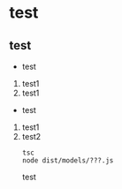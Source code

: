 # test

## test
- test
1. test1
1. test1

- test
1. test1
1. test2
    ```
    tsc
    node dist/models/???.js
    ```
    test